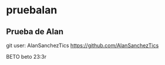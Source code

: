 # pruebalan

## Prueba de Alan
git user: AlanSanchezTics https://github.com/AlanSanchezTics



BETO
beto 23:3r
